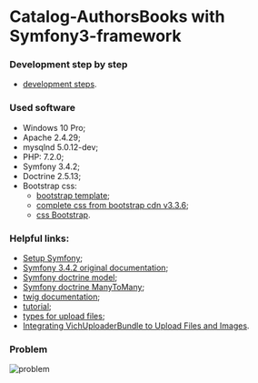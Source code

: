 # Catalog-AuthorsBooks with Symfony3-framework

### Development step by step
- [development steps](https://github.com/fedy95/Catalog-AuthorsBooks/blob/master/development_steps.md).

### Used software
- Windows 10 Pro;
- Apache 2.4.29;
- mysqlnd 5.0.12-dev;
- PHP: 7.2.0;
- Symfony 3.4.2;
- Doctrine 2.5.13;
- Bootstrap css:
  - [bootstrap template](https://getbootstrap.com/docs/3.3/examples/starter-template/);
  - [complete css from bootstrap cdn v3.3.6](https://www.bootstrapcdn.com/);
  - [css Bootstrap](http://getbootstrap.com/docs/3.3/css/).
  
### Helpful links:
- [Setup Symfony](https://symfony.com/doc/3.4/setup.html);
- [Symfony 3.4.2 original documentation](https://symfony.com/doc/3.4/index.html);
- [Symfony doctrine model](https://symfony.com/doc/3.4/doctrine.html);
- [Symfony doctrine ManyToMany](https://habrahabr.ru/post/334446);
- [twig documentation](https://twig.symfony.com/doc/2.x/);
- [tutorial](https://www.youtube.com/watch?v=HchMW8EhWPU);
- [types for upload files](http://www.iana.org/assignments/media-types/media-types.xhtml);
- [Integrating VichUploaderBundle to Upload Files and Images](https://symfony.com/doc/current/bundles/EasyAdminBundle/integration/vichuploaderbundle.html).


### Problem

![problem](https://github.com/fedy95/Catalog-AuthorsBooks/blob/master/_Diagrams/UseCase%20(detailed).jpg)
